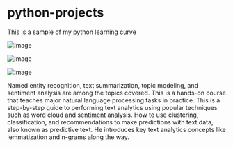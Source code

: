 # python-projects
This is a sample of my python learning curve

![image](https://github.com/jegazhu/python-projects/assets/15848082/8bf2b7b9-2d05-4dc4-8c48-fb59ec1448b2)

![image](https://github.com/jegazhu/python-projects/assets/15848082/51eec4ec-2118-4e30-9ea2-cd5e12f6ce86)

![image](https://github.com/jegazhu/python-projects/assets/15848082/3adc42a0-357f-4078-9b0b-4459f3e785f0)

Named entity recognition, text summarization, topic modeling, and sentiment analysis are among the topics covered. This is a hands-on course that teaches major natural language processing tasks in practice. This is a step-by-step guide to performing text analytics using popular techniques such as word cloud and sentiment analysis. How to use clustering, classification, and recommendations to make predictions with text data, also known as predictive text. He introduces key text analytics concepts like lemmatization and n-grams along the way.
